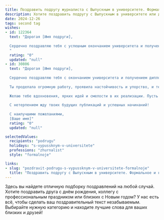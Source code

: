 ```yaml
---
title: Поздравить подругу журналиста с Выпускным в университете. Формальное и красивое
description: Хотите поздравить подругу с Выпускным в университете или другим праздником? Наш ИИ создаст незабываемое поздравление, а вы обязательно выделитесь среди других.  
date: 2024-12-26
tags: second tag
wishes:
- id: 122364
  text: "Дорогая [Имя подруги],
  
  Сердечно поздравляю тебя с успешным окончанием университета и получением диплома журналиста!  Этот день знаменует собой не только завершение важного этапа твоей жизни, но и начало яркой профессиональной карьеры.  Желаю тебе творческих успехов, интересных репортажей, верных друзей и неизменного вдохновения на пути к вершинам журналистского мастерства. Пусть твой талант и трудолюбие принесут тебе заслуженное признание и удовлетворение!
  "
  rating: "0"
  updated: "null"
- id: 30806
  text: "Дорогая [Имя подруги],
  
  Сердечно поздравляю тебя с окончанием университета и получением диплома по специальности «Журналистика»! Этот момент стал ярким событием на пути к твоей мечте, и я горжусь твоими достижениями.
  
  Ты проделала огромную работу, проявила настойчивость и упорство, и теперь перед тобой открываются новые горизонты. Твоя душевная страсть к правде, жажда знаний и умение видеть мир с разных сторон станут залогом твоего успеха в профессии.
  
  Желаю тебе вдохновения, ярких идей и смелости в их реализации. Пусть каждая строчка, написанная тобой, вдохновляет и помогает людям понимать важные события и явления. Не бойся ставить перед собой высокие цели и стремиться к их достижению.
  
  С нетерпением жду твоих будущих публикаций и успешных начинаний!
  
  С наилучшими пожеланиями,
  [Ваше имя]"
  rating: "0"
  updated: "null"

selectedValues:
  recipients: "podrugu"
  holidays: "s-vypussknym-v-universitete"
  professions: "zhurnalist"
  style: "formalnoje"

links:
- slug: "pozdravit-podrugu-s-vypussknym-v-universitete-formalnoje"
  title: "Поздравить подругу с Выпускным в университете. Формальное и красивое"
---
```


Здесь вы найдете отличную подборку поздравлений на любой случай.
Хотите поздравить друга с днём рождения, коллегу с профессиональным праздником или близких с Новым годом? У нас есть всё, чтобы сделать ваш поздравительный текст незабываемым. Выбирайте нужную категорию и находите лучшие слова для ваших близких и друзей!
